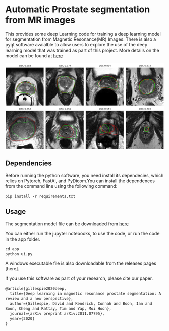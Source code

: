 # Automatic Prostate segmentation from MR images
This provides some deep Learning code for training a deep learning model for segmentation from Magnetic Resonance(MR) Images. There is also a pyqt software avaialble to allow users to explore the use of the deep learning model that was trained as part of this project. More details on the model can be found at [here](https://arxiv.org/abs/2011.07795)

![results of segmentation of the prostate mri](imgs/figure_1.png)
## Dependencies
Before running the python software, you need install its dependecies, which relies on Pytorch, FastAi, and PyDicom.You can install the dependences from the command line using the following command: 

```
pip install -r requirements.txt
```
## Usage
The segmentation model file can be downloaded from [here](https://www.dropbox.com/s/a2rwhy29wx9s448/export_orig.pkl?dl=0)

You can either run the jupyter notebooks, to use the code, or run the code in the app folder. 

```
cd app
python ui.py
```
A windows executable file is also downloadable from the releases pages [here].

If you use this software as part of your research, please cite our paper. 
```
@article{gillespie2020deep,
  title={Deep learning in magnetic resonance prostate segmentation: A review and a new perspective},
  author={Gillespie, David and Kendrick, Connah and Boon, Ian and Boon, Cheng and Rattay, Tim and Yap, Moi Hoon},
  journal={arXiv preprint arXiv:2011.07795},
  year={2020}
}
```
